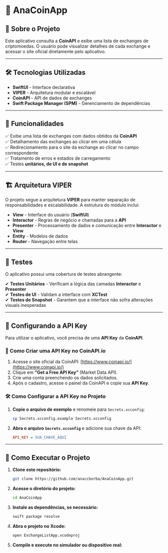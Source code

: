 # 🚀 AnaCoinApp  

## 📌 Sobre o Projeto  

Este aplicativo consulta a **CoinAPI** e exibe uma lista de exchanges de criptomoedas. O usuário pode visualizar detalhes de cada exchange e acessar o site oficial diretamente pelo aplicativo.  

---

## 🛠️ Tecnologias Utilizadas  

- **SwiftUI** - Interface declarativa  
- **VIPER** - Arquitetura modular e escalável  
- **CoinAPI** - API de dados de exchanges  
- **Swift Package Manager (SPM)** - Gerenciamento de dependências  

---

## 📱 Funcionalidades  

✅ Exibe uma lista de exchanges com dados obtidos da **CoinAPI**  
✅ Detalhamento das exchanges ao clicar em uma célula  
✅ Redirecionamento para o site da exchange ao clicar no campo correspondente  
✅ Tratamento de erros e estados de carregamento  
✅ Testes **unitários, de UI e de snapshot**  

---

## 🏗️ Arquitetura VIPER  

O projeto segue a arquitetura **VIPER** para manter separação de responsabilidades e escalabilidade. A estrutura do módulo inclui:  

- **View** - Interface do usuário (**SwiftUI**)  
- **Interactor** - Regras de negócio e chamadas para a **API**  
- **Presenter** - Processamento de dados e comunicação entre **Interactor** e **View**  
- **Entity** - Modelos de dados  
- **Router** - Navegação entre telas  

---

## 🧪 Testes  

O aplicativo possui uma cobertura de testes abrangente:  

✔ **Testes Unitários** - Verificam a lógica das camadas **Interactor** e **Presenter**  
✔ **Testes de UI** - Validam a interface com **XCTest**  
✔ **Testes de Snapshot** - Garantem que a interface não sofra alterações visuais inesperadas  

---

## 🔑 Configurando a API Key  

Para utilizar o aplicativo, você precisa de uma **API Key** da **CoinAPI**.  

### 🚀 Como Criar uma API Key no CoinAPI.io  

1. Acesse o site oficial da CoinAPI: [https://www.coinapi.io/](https://www.coinapi.io/)  
2. Clique em **"Get a Free API Key"** (Market Data API).  
3. Crie uma conta preenchendo os dados solicitados.  
4. Após o cadastro, acesse o painel da CoinAPI e copie sua **API Key**.  

### 🛠 Como Configurar a API Key no Projeto  

1. **Copie o arquivo de exemplo** e renomeie para `Secrets.xcconfig`:  

   ```bash
   cp Secrets.xcconfig.example Secrets.xcconfig
2. **Abra o arquivo `Secrets.xcconfig`** e adicione sua chave da API:  

   ```ini
   API_KEY = SUA_CHAVE_AQUI

---

## 🚀 Como Executar o Projeto  

1. **Clone este repositório:**  

   ```bash
   git clone https://github.com/anaccborba/AnaCoinApp.git

2. **Acesse o diretório do projeto:**

   ```bash
   cd AnaCoinApp

3. **Instale as dependências, se necessário:**

   ```bash
   swift package resolve

4. **Abra o projeto no Xcode:**

   ```bash
   open ExchangeListApp.xcodeproj

5. **Compile e execute no simulador ou dispositivo real:**


